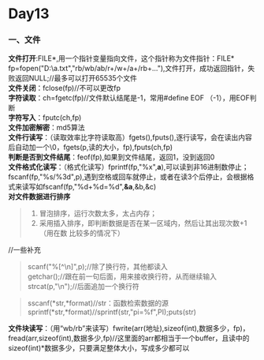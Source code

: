 # Day13  
### 一、文件  
**文件打开**:FILE*,用一个指针变量指向文件，这个指针称为文件指针：FILE* fp=fopen("D:\\a.txt","rb/wb/ab/r+/w+/a+/rb+..."),文件打开，成功返回指针，失败返回NULL;//最多可以打开65535个文件  
**文件关闭**：fclose(fp)//不可以更改fp  
**字符读取**：ch=fgetc(fp)//文件默认结尾是-1，常用#define EOF （-1），用EOF判断  
**字符写入**：fputc(ch,fp)  
**文件加密解密**：md5算法  
**文件行读写**：（读取效率比字符读取高）fgets(),fputs(),逐行读写，会在读出内容后自动加一个\0，fgets(p,读的大小，fp),fputs(ch,fp)  
**判断是否到文件结尾**：feof(fp),如果到文件结尾，返回1，没到返回0  
**文件格式化读写**：（格式化读写）fprintf(fp,"%x",**a**),可以读到非16进制数停止；fscanf(fp,"%s/%3d",p),遇到空格或回车就停止，或者在读3个后停止，会根据格式来读写如fscanf(fp,"%d+%d=%d",**&a**,&b,&c)  
**对文件数据进行排序**  
>1. 冒泡排序，运行次数太多，太占内存；  
>2. 采用插入排序，即判断数据是否在某一区域内，然后让其出现次数+1（用在数 比较多的情况下）

//一些补充 
>scanf("%[^\n]",p);//除了换行符，其他都读入  
>getchar();//跟在前一句后面，用来接收换行符，从而继续输入   
>strcat(p,"\n");//后面追加一个换行符  

>sscanf(*str,*format)//str：函数检索数据的源  
>sprintf(*str,*format)//sprintf(str,"pi=%f",PI);puts(str)  

**文件块读写**：（用“wb/rb”来读写）fwrite(arr(地址),sizeof(int),数据多少，fp)，fread(arr,sizeof(int),数据多少,fp)//这里面的arr都相当于一个buffer，且读中的sizeof(int)*数据多少，只要满足整体大小，写成多少都可以
